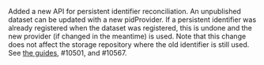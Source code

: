 Added a new API for persistent identifier reconciliation. An unpublished dataset can be updated with a new
pidProvider. If a persistent identifier was already registered when the dataset was registered, this is undone and the
new provider (if changed in the meantime) is used. Note that this change does not affect the storage repository where the old identifier is still
used. See [the guides](https://dataverse-guide--10567.org.readthedocs.build/en/10567/api/native-api.html#reconcile-the-pid-of-a-dataset-if-multiple-pid-providers-are-enabled), #10501, and #10567.